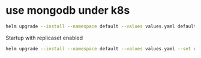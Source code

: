# use mongodb under k8s  

```bash
helm upgrade --install --namespace default --values values.yaml default-mongo-server stable/mongodb
```

Startup with replicaset enabled  

```bash
helm upgrade --install --namespace default --values values.yaml --set replicaSet.enabled=true default-mongo-server stable/mongodb
```

